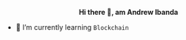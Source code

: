 <p align="center">
  <b>Hi there 👋, am Andrew Ibanda</b><br/>
  
</p>

- 🌱 I’m currently learning ```Blockchain```


